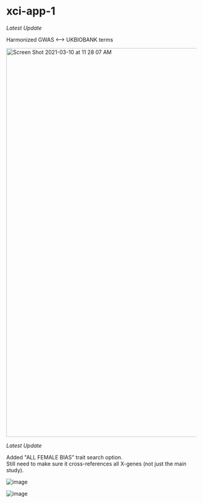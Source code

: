 # xci-app-1

*Latest Update* 

Harmonized GWAS <--> UKBIOBANK terms

<img width="1028" alt="Screen Shot 2021-03-10 at 11 28 07 AM" src="https://user-images.githubusercontent.com/71516524/110662742-c9c15b80-8193-11eb-85fa-6f774b99bfd4.png">

*Latest Update*

Added "ALL FEMALE BIAS" trait search option.\
Still need to make sure it cross-references all X-genes (not just the main study).

![image](https://user-images.githubusercontent.com/71516524/108727404-8c53a180-74f6-11eb-89d9-0601e5502cdb.png)


![image](https://user-images.githubusercontent.com/71516524/108727451-9aa1bd80-74f6-11eb-89d8-52c54ecf0ae9.png)
